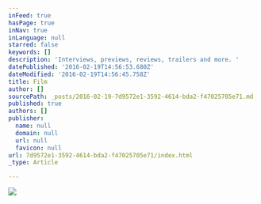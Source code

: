 ```yaml
---
inFeed: true
hasPage: true
inNav: true
inLanguage: null
starred: false
keywords: []
description: 'Interviews, previews, reviews, trailers and more. '
datePublished: '2016-02-19T14:56:53.680Z'
dateModified: '2016-02-19T14:56:45.758Z'
title: Film
author: []
sourcePath: _posts/2016-02-19-7d9572e1-3592-4614-bda2-f47025705e71.md
published: true
authors: []
publisher:
  name: null
  domain: null
  url: null
  favicon: null
url: 7d9572e1-3592-4614-bda2-f47025705e71/index.html
_type: Article

---
```

![](https://the-grid-user-content.s3-us-west-2.amazonaws.com/41b58f5a-8a84-4f82-bfb8-088f5a515611.jpg)